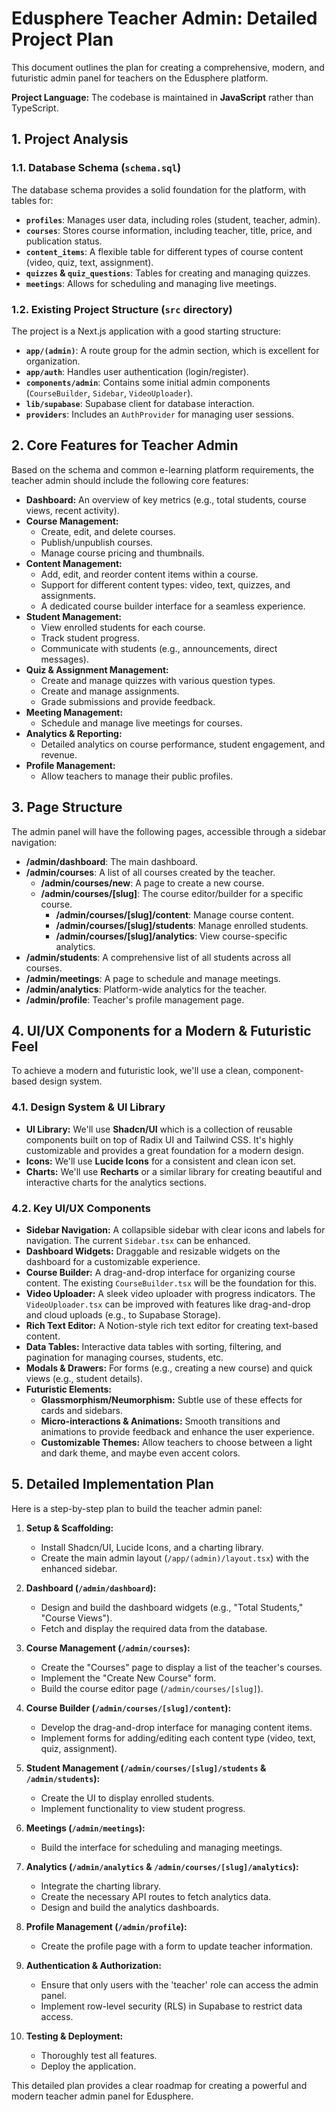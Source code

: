 # Edusphere Teacher Admin: Detailed Project Plan

This document outlines the plan for creating a comprehensive, modern, and futuristic admin panel for teachers on the Edusphere platform.

**Project Language:** The codebase is maintained in **JavaScript** rather than TypeScript.

## 1. Project Analysis

### 1.1. Database Schema (`schema.sql`)

The database schema provides a solid foundation for the platform, with tables for:

-   **`profiles`**: Manages user data, including roles (student, teacher, admin).
-   **`courses`**: Stores course information, including teacher, title, price, and publication status.
-   **`content_items`**: A flexible table for different types of course content (video, quiz, text, assignment).
-   **`quizzes` & `quiz_questions`**: Tables for creating and managing quizzes.
-   **`meetings`**: Allows for scheduling and managing live meetings.

### 1.2. Existing Project Structure (`src` directory)

The project is a Next.js application with a good starting structure:

-   **`app/(admin)`**: A route group for the admin section, which is excellent for organization.
-   **`app/auth`**: Handles user authentication (login/register).
-   **`components/admin`**: Contains some initial admin components (`CourseBuilder`, `Sidebar`, `VideoUploader`).
-   **`lib/supabase`**: Supabase client for database interaction.
-   **`providers`**: Includes an `AuthProvider` for managing user sessions.

## 2. Core Features for Teacher Admin

Based on the schema and common e-learning platform requirements, the teacher admin should include the following core features:

-   **Dashboard:** An overview of key metrics (e.g., total students, course views, recent activity).
-   **Course Management:**
    -   Create, edit, and delete courses.
    -   Publish/unpublish courses.
    -   Manage course pricing and thumbnails.
-   **Content Management:**
    -   Add, edit, and reorder content items within a course.
    -   Support for different content types: video, text, quizzes, and assignments.
    -   A dedicated course builder interface for a seamless experience.
-   **Student Management:**
    -   View enrolled students for each course.
    -   Track student progress.
    -   Communicate with students (e.g., announcements, direct messages).
-   **Quiz & Assignment Management:**
    -   Create and manage quizzes with various question types.
    -   Create and manage assignments.
    -   Grade submissions and provide feedback.
-   **Meeting Management:**
    -   Schedule and manage live meetings for courses.
-   **Analytics & Reporting:**
    -   Detailed analytics on course performance, student engagement, and revenue.
-   **Profile Management:**
    -   Allow teachers to manage their public profiles.

## 3. Page Structure

The admin panel will have the following pages, accessible through a sidebar navigation:

-   **/admin/dashboard**: The main dashboard.
-   **/admin/courses**: A list of all courses created by the teacher.
    -   **/admin/courses/new**: A page to create a new course.
    -   **/admin/courses/[slug]**: The course editor/builder for a specific course.
        -   **/admin/courses/[slug]/content**: Manage course content.
        -   **/admin/courses/[slug]/students**: Manage enrolled students.
        -   **/admin/courses/[slug]/analytics**: View course-specific analytics.
-   **/admin/students**: A comprehensive list of all students across all courses.
-   **/admin/meetings**: A page to schedule and manage meetings.
-   **/admin/analytics**: Platform-wide analytics for the teacher.
-   **/admin/profile**: Teacher's profile management page.

## 4. UI/UX Components for a Modern & Futuristic Feel

To achieve a modern and futuristic look, we'll use a clean, component-based design system.

### 4.1. Design System & UI Library

-   **UI Library:** We'll use **Shadcn/UI** which is a collection of reusable components built on top of Radix UI and Tailwind CSS. It's highly customizable and provides a great foundation for a modern design.
-   **Icons:** We'll use **Lucide Icons** for a consistent and clean icon set.
-   **Charts:** We'll use **Recharts** or a similar library for creating beautiful and interactive charts for the analytics sections.

### 4.2. Key UI/UX Components

-   **Sidebar Navigation:** A collapsible sidebar with clear icons and labels for navigation. The current `Sidebar.tsx` can be enhanced.
-   **Dashboard Widgets:** Draggable and resizable widgets on the dashboard for a customizable experience.
-   **Course Builder:** A drag-and-drop interface for organizing course content. The existing `CourseBuilder.tsx` will be the foundation for this.
-   **Video Uploader:** A sleek video uploader with progress indicators. The `VideoUploader.tsx` can be improved with features like drag-and-drop and cloud uploads (e.g., to Supabase Storage).
-   **Rich Text Editor:** A Notion-style rich text editor for creating text-based content.
-   **Data Tables:** Interactive data tables with sorting, filtering, and pagination for managing courses, students, etc.
-   **Modals & Drawers:** For forms (e.g., creating a new course) and quick views (e.g., student details).
-   **Futuristic Elements:**
    -   **Glassmorphism/Neumorphism:** Subtle use of these effects for cards and sidebars.
    -   **Micro-interactions & Animations:** Smooth transitions and animations to provide feedback and enhance the user experience.
    -   **Customizable Themes:** Allow teachers to choose between a light and dark theme, and maybe even accent colors.

## 5. Detailed Implementation Plan

Here is a step-by-step plan to build the teacher admin panel:

1.  **Setup & Scaffolding:**
    -   Install Shadcn/UI, Lucide Icons, and a charting library.
    -   Create the main admin layout (`/app/(admin)/layout.tsx`) with the enhanced sidebar.

2.  **Dashboard (`/admin/dashboard`):**
    -   Design and build the dashboard widgets (e.g., "Total Students," "Course Views").
    -   Fetch and display the required data from the database.

3.  **Course Management (`/admin/courses`):**
    -   Create the "Courses" page to display a list of the teacher's courses.
    -   Implement the "Create New Course" form.
    -   Build the course editor page (`/admin/courses/[slug]`).

4.  **Course Builder (`/admin/courses/[slug]/content`):**
    -   Develop the drag-and-drop interface for managing content items.
    -   Implement forms for adding/editing each content type (video, text, quiz, assignment).

5.  **Student Management (`/admin/courses/[slug]/students` & `/admin/students`):**
    -   Create the UI to display enrolled students.
    -   Implement functionality to view student progress.

6.  **Meetings (`/admin/meetings`):**
    -   Build the interface for scheduling and managing meetings.

7.  **Analytics (`/admin/analytics` & `/admin/courses/[slug]/analytics`):**
    -   Integrate the charting library.
    -   Create the necessary API routes to fetch analytics data.
    -   Design and build the analytics dashboards.

8.  **Profile Management (`/admin/profile`):**
    -   Create the profile page with a form to update teacher information.

9.  **Authentication & Authorization:**
    -   Ensure that only users with the 'teacher' role can access the admin panel.
    -   Implement row-level security (RLS) in Supabase to restrict data access.

10. **Testing & Deployment:**
    -   Thoroughly test all features.
    -   Deploy the application.

This detailed plan provides a clear roadmap for creating a powerful and modern teacher admin panel for Edusphere.
